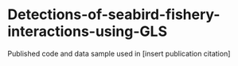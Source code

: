 # Detections-of-seabird-fishery-interactions-using-GLS
Published code and data sample used in [insert publication citation]
